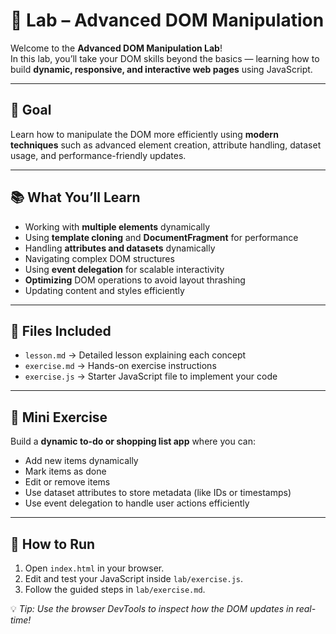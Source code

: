 # 🧠 Lab – Advanced DOM Manipulation

Welcome to the **Advanced DOM Manipulation Lab**!  
In this lab, you’ll take your DOM skills beyond the basics — learning how to build **dynamic, responsive, and interactive web pages** using JavaScript.

---

## 🎯 Goal

Learn how to manipulate the DOM more efficiently using **modern techniques** such as advanced element creation, attribute handling, dataset usage, and performance-friendly updates.

---

## 📚 What You’ll Learn

- Working with **multiple elements** dynamically  
- Using **template cloning** and **DocumentFragment** for performance  
- Handling **attributes and datasets** dynamically  
- Navigating complex DOM structures  
- Using **event delegation** for scalable interactivity  
- **Optimizing** DOM operations to avoid layout thrashing  
- Updating content and styles efficiently  

---

## 🧩 Files Included

- `lesson.md` → Detailed lesson explaining each concept  
- `exercise.md` → Hands-on exercise instructions  
- `exercise.js` → Starter JavaScript file to implement your code  

---

## 🧪 Mini Exercise

Build a **dynamic to-do or shopping list app** where you can:
- Add new items dynamically
- Mark items as done
- Edit or remove items
- Use dataset attributes to store metadata (like IDs or timestamps)
- Use event delegation to handle user actions efficiently

---

## 🚀 How to Run

1. Open `index.html` in your browser.  
2. Edit and test your JavaScript inside `lab/exercise.js`.  
3. Follow the guided steps in `lab/exercise.md`.  

💡 *Tip: Use the browser DevTools to inspect how the DOM updates in real-time!*
